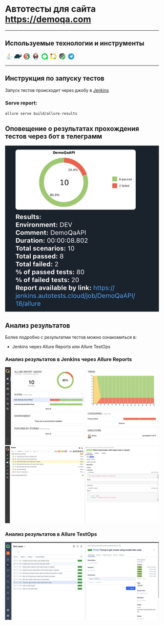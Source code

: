# Автотесты для сайта https://demoqa.com

___

## Используемые технологии и инструменты

<code><img width="5%" title="Java" src="images/JAVA.svg"></code>
<code><img width="5%" title="Gradle" src="images/Gradle.svg"></code>
<code><img width="5%" title="JUnit5" src="images/Junit5.svg"></code>
<code><img width="5%" title="Jenkins" src="images/Jenkins.svg"></code>
<code><img width="5%" title="Allure TestOps" src="images/Allure TestOps.svg"></code>
<code><img width="5%" title="Allure Report" src="images/Allure Report.svg"></code>
<code><img width="5%" title="REST Assured" src="images/RESTAssured.svg"></code>
<code><img width="5%" title="Telegram" src="images/Telegram.svg"></code>
</p>

___

## Инструкция по запуску тестов

Запуск тестов происходит через джобу в [Jenkins](https://jenkins.autotests.cloud/job/DemoQaAPI/)


### Serve report:

```bash
allure serve build/allure-results
```

## Оповещение о результатах прохождения тестов через бот в телеграмм

![Telegram](images/telegram_notifi.png)

## Анализ результатов

Более подробно с результатми тестов можно ознакомиться в:

* Jenkins через Allure Reports или Allure TestOps

### Анализ результатов в Jenkins через Allure Reports

![alt "Allure Reports"](images/allure_report_notifi.png)
![alt "Allure Reports"](images/allure_report_notifi2.png)

### Анализ результатов в Allure TestOps

![alt "Allure TestOps"](images/testOps_notifi.png)


